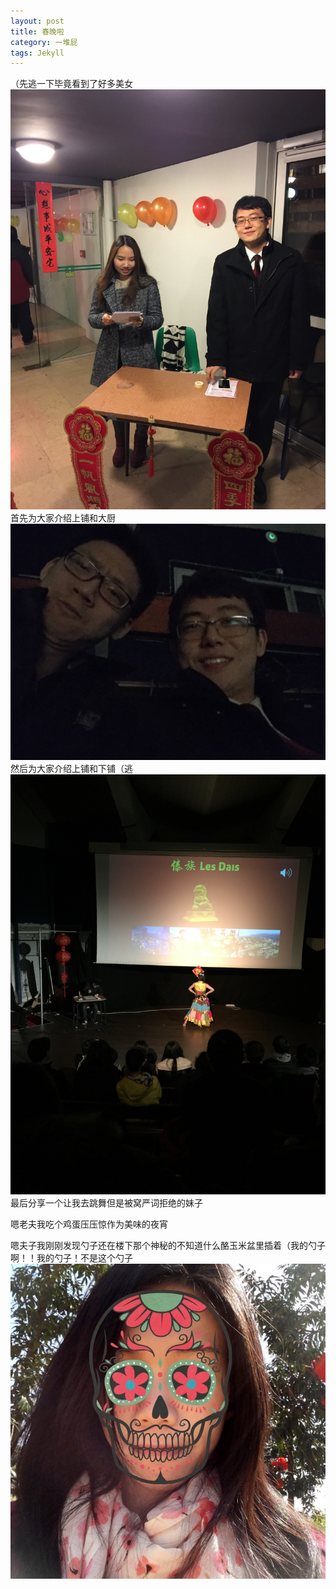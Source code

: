```yaml
---
layout: post
title: 春晚啦
category: 一堆屁
tags: Jekyll
---
```

（先逃一下毕竟看到了好多美女
![shabi](/images/thumb_IMG_5160_1024.jpg)
首先为大家介绍上铺和大厨
![shabi](/images/thumb_IMG_5170_1024.jpg)
然后为大家介绍上铺和下铺（逃
![shabi](/images/thumb_IMG_5169_1024.jpg)
最后分享一个让我去跳舞但是被窝严词拒绝的妹子

嗯老夫我吃个鸡蛋压压惊作为美味的夜宵

嗯夫子我刚刚发现勺子还在楼下那个神秘的不知道什么酪玉米盆里插着（我的勺子啊！！我的勺子！不是这个勺子
![shabi](/images/IMG_2016-02-18_22_45_00.jpg)


